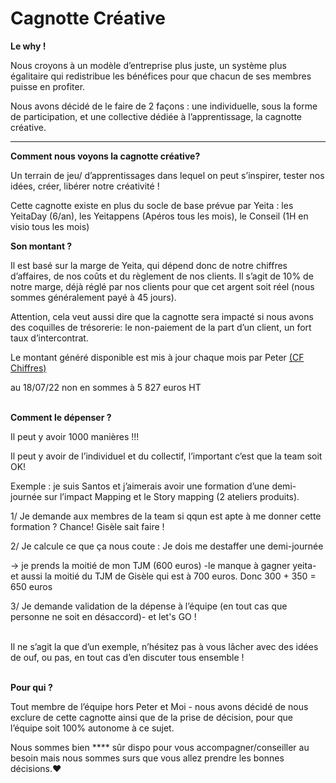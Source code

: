 # Cagnotte Créative

**Le why !**&#x20;

Nous croyons à un modèle d’entreprise plus juste, un système plus égalitaire qui redistribue les bénéfices pour que chacun de ses membres puisse en profiter.&#x20;

Nous avons décidé de le faire de 2 façons : une individuelle, sous la forme de participation, et une collective dédiée à l’apprentissage, la cagnotte créative.&#x20;

****

**Comment nous voyons la cagnotte créative?**&#x20;

Un terrain de jeu/ d’apprentissages dans lequel on peut s’inspirer, tester nos idées, créer, libérer notre créativité !&#x20;

Cette cagnotte existe en plus du socle de base prévue par Yeita : les YeitaDay (6/an), les Yeitappens (Apéros tous les mois), le Conseil (1H en visio tous les mois) &#x20;



**Son montant ?**&#x20;

Il est basé sur la marge de Yeita, qui dépend donc de notre chiffres d’affaires, de nos coûts et du règlement de nos clients. Il s’agit de 10% de notre marge, déjà réglé par nos clients pour que cet argent soit réel (nous sommes généralement payé à 45 jours).&#x20;

Attention, cela veut aussi dire que la cagnotte sera impacté si nous avons des coquilles de trésorerie: le non-paiement de la part d’un client, un fort taux d’intercontrat.

Le montant généré disponible est mis à jour chaque mois par Peter [(CF Chiffres) ](nos-chiffres.md)

au 18/07/22 non en sommes à 5 827 euros HT

\
**Comment le dépenser ?**&#x20;

Il peut y avoir 1000 manières !!!&#x20;

Il peut y avoir de l’individuel et du collectif, l’important c’est que la team soit OK!&#x20;



Exemple : je suis Santos et j’aimerais avoir une formation d’une demi-journée sur l’impact Mapping et le Story mapping (2 ateliers produits).&#x20;

1/ Je demande aux membres de la team si qqun est apte à me donner cette formation ? Chance! Gisèle sait faire !&#x20;

2/ Je calcule ce que ça nous coute : Je dois me destaffer une demi-journée&#x20;

\-> je prends la moitié de mon TJM (600 euros) -le manque à gagner yeita-  et aussi la moitié du TJM de Gisèle qui est à 700 euros. Donc 300 + 350 = 650 euros&#x20;

3/ Je demande validation de la dépense à l’équipe (en tout cas que personne ne soit en désaccord)- et let's GO ! &#x20;

\
Il ne s’agit la que d’un exemple, n’hésitez pas à vous lâcher avec des idées de ouf, ou pas, en tout cas d’en discuter tous ensemble !&#x20;

\
**Pour qui ?**&#x20;

Tout membre de l’équipe hors Peter et Moi - nous avons décidé de nous exclure de cette cagnotte ainsi que de la prise de décision, pour que l’équipe soit 100% autonome à ce sujet.&#x20;

Nous sommes bien **** sûr dispo pour vous accompagner/conseiller au besoin mais nous sommes surs que vous allez prendre les bonnes décisions.:heart:
